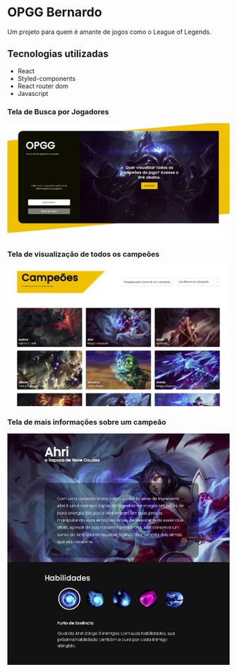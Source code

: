 # OPGG Bernardo
Um projeto para quem é amante de jogos como o League of Legends.

## Tecnologias utilizadas

- React
- Styled-components
- React router dom
- Javascript

### Tela de Busca por Jogadores
![Tela de Busca](./src/assets/images/opgg.JPG)

### Tela de visualização de todos os campeões
![Visualização de campeões](./src/assets/images/busca-por-campeoes.JPG)

### Tela de mais informações sobre um campeão
![Informações sobre o campeão](./src/assets/images/mais-infos-campeoes.JPG)